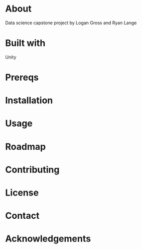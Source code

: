 # About
Data science capstone project by Logan Gross and Ryan Lange
# Built with
Unity
# Prereqs

# Installation

# Usage

# Roadmap

# Contributing

# License 

# Contact

# Acknowledgements
